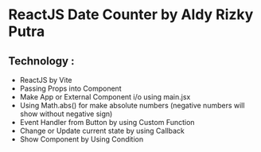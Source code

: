 # ReactJS Date Counter by Aldy Rizky Putra

## Technology :

- ReactJS by Vite
- Passing Props into Component
- Make App or External Component i/o using main.jsx
- Using Math.abs() for make absolute numbers (negative numbers will show without negative sign)
- Event Handler from Button by using Custom Function
- Change or Update current state by using Callback
- Show Component by Using Condition
